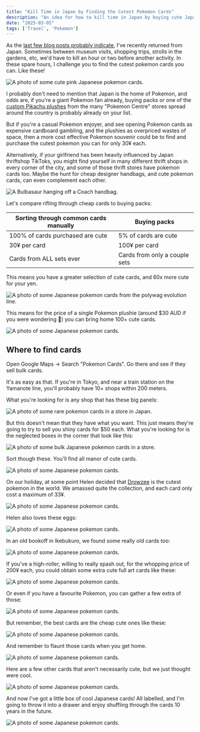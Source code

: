 ```yaml
---
title: "Kill Time in Japan by Finding the Cutest Pokemon Cards"
description: "An idea for how to kill time in Japan by buying cute Japanese pokemon cards, and obtain a cute memento of the trip."
date: "2025-03-05"
tags: ['Travel', 'Pokemon']
---
```


As the [last few blog posts probably indicate](https://johnscolaro.xyz/blog/notes-on-a-trip-to-japan), I've recently returned from Japan. Sometimes between museum visits, shopping trips, strolls in the gardens, etc, we'd have to kill an hour or two before another activity. In these spare hours, I challenge you to find the cutest pokemon cards you can. Like these!

![A photo of some cute pink Japanese pokemon cards.](/images/blog/buy-cute-pokemon-cards-in-japan/pink.jpg)

I probably don't need to mention that Japan is the home of Pokemon, and odds are, if you're a giant Pokemon fan already, buying packs or one of the [custom Pikachu plushes](https://www.reddit.com/r/pokeplush/comments/1chcn8b/japan_regionstore_exclusive_pokemon_centre/lszf0cy/) from the many "Pokemon Centre" stores spread around the country is probably already on your list.

But if you're a casual Pokemon enjoyer, and see opening Pokemon cards as expensive cardboard gambling, and the plushies as overpriced wastes of space, then a more cost effective Pokemon souvenir could be to find and purchase the cutest pokemon you can for only 30¥ each.

Alternatively, if your girlfriend has been heavily influenced by Japan thriftshop TikToks, you might find yourself in many different thrift shops in every corner of the city, and some of those thrift stores have pokemon cards too. Maybe the hunt for cheap designer handbags, and cute pokemon cards, can even complement each other.

![A Bulbasaur hanging off a Coach handbag.](/images/blog/buy-cute-pokemon-cards-in-japan/accessory_1.jpg)

Let's compare rifling through cheap cards to buying packs:

| **Sorting through common cards manually** | **Buying packs**              |
|-------------------------------------------|-------------------------------|
| 100% of cards purchased are cute          | 5% of cards are cute          |
| 30¥ per card                              | 100¥ per card                 |
| Cards from ALL sets ever                  | Cards from only a couple sets |

This means you have a greater selection of cute cards, and 60x more cute for your yen.

![A photo of some Japanese pokemon cards from the polywag evolution line.](/images/blog/buy-cute-pokemon-cards-in-japan/poly.jpg)

This means for the price of a single Pokemon plushie (around $30 AUD if you were wondering 😬) you can bring home 100+ cute cards.

![A photo of some Japanese pokemon cards.](/images/blog/buy-cute-pokemon-cards-in-japan/lick.jpg)

## Where to find cards

Open Google Maps -> Search "Pokemon Cards". Go there and see if they sell bulk cards.

It's as easy as that. If you're in Tokyo, and near a train station on the Yamanote line, you'll probably have 10+ shops within 200 meters.

What you're looking for is any shop that has these big panels:

![A photo of some rare pokemon cards in a store in Japan.](/images/blog/buy-cute-pokemon-cards-in-japan/card_store_1.jpg)

But this doesn't mean that they have what you want. This just means they're going to try to sell you shiny cards for $50 each. What you're looking for is the neglected boxes in the corner that look like this:

![A photo of some bulk Japanese pokemon cards in a store.](/images/blog/buy-cute-pokemon-cards-in-japan/card_store_2.jpg)

Sort though these. You'll find all manor of cute cards.

![A photo of some Japanese pokemon cards.](/images/blog/buy-cute-pokemon-cards-in-japan/marill.jpg)

On our holiday, at some point Helen decided that [Drowzee](https://bulbapedia.bulbagarden.net/wiki/Drowzee_(Pok%C3%A9mon)) is the cutest pokemon in the world. We amassed quite the collection, and each card only cost a maximum of 33¥.

![A photo of some Japanese pokemon cards.](/images/blog/buy-cute-pokemon-cards-in-japan/drowzee.jpg)

Helen also loves these eggs:

![A photo of some Japanese pokemon cards.](/images/blog/buy-cute-pokemon-cards-in-japan/eggs.jpg)

In an old bookoff in Ikebukuro, we found some really old cards too:

![A photo of some Japanese pokemon cards.](/images/blog/buy-cute-pokemon-cards-in-japan/old.jpg)

If you've a high-roller, willing to really spash out, for the whopping price of 200¥ each, you could obtain some extra cute full art cards like these:

![A photo of some Japanese pokemon cards.](/images/blog/buy-cute-pokemon-cards-in-japan/full_art.jpg)

Or even if you have a favourite Pokemon, you can gather a few extra of those:

![A photo of some Japanese pokemon cards.](/images/blog/buy-cute-pokemon-cards-in-japan/vaporeons.jpg)

But remember, the best cards are the cheap cute ones like these:

![A photo of some Japanese pokemon cards.](/images/blog/buy-cute-pokemon-cards-in-japan/slowpoke.jpg)

And remember to flaunt those cards when you get home.

![A photo of some Japanese pokemon cards.](/images/blog/buy-cute-pokemon-cards-in-japan/accessory_2.jpg)

Here are a few other cards that aren't necessarily cute, but we just thought were cool.

![A photo of some Japanese pokemon cards.](/images/blog/buy-cute-pokemon-cards-in-japan/montage.jpg)

And now I've got a little box of cool Japanese cards! All labelled, and I'm going to throw it into a drawer and enjoy shuffling through the cards 10 years in the future.

![A photo of some Japanese pokemon cards.](/images/blog/buy-cute-pokemon-cards-in-japan/souvenir.jpg)